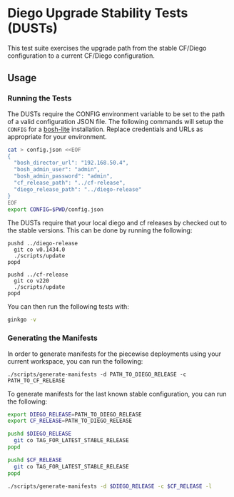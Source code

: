 # Diego Upgrade Stability Tests (DUSTs)

This test suite exercises the upgrade path from the stable CF/Diego configuration to a current CF/Diego configuration.

## Usage

### Running the Tests

The DUSTs require the CONFIG environment variable to be set to the path of a valid configuration JSON file.
The following commands will setup the `CONFIG` for a [bosh-lite](https://github.com/cloudfoundry/bosh-lite) installation.
Replace credentials and URLs as appropriate for your environment.

```bash
cat > config.json <<EOF
{
  "bosh_director_url": "192.168.50.4",
  "bosh_admin_user": "admin",
  "bosh_admin_password": "admin",
  "cf_release_path": "../cf-release",
  "diego_release_path": "../diego-release"
}
EOF
export CONFIG=$PWD/config.json
```

The DUSTs require that your local diego and cf releases by checked out to the stable versions.
This can be done by running the following:

```
pushd ../diego-release
  git co v0.1434.0
  ./scripts/update
popd

pushd ../cf-release
  git co v220
  ./scripts/update
popd
```

You can then run the following tests with:

```bash
ginkgo -v
```

### Generating the Manifests

In order to generate manifests for the piecewise deployments using your current workspace, you can run the following:

    ./scripts/generate-manifests -d PATH_TO_DIEGO_RELEASE -c PATH_TO_CF_RELEASE

To generate manifests for the last known stable configuration, you can run the following:

```bash
export DIEGO_RELEASE=PATH_TO_DIEGO_RELEASE
export CF_RELEASE=PATH_TO_DIEGO_RELEASE

pushd $DIEGO_RELEASE
  git co TAG_FOR_LATEST_STABLE_RELEASE
popd

pushd $CF_RELEASE
  git co TAG_FOR_LATEST_STABLE_RELEASE
popd

./scripts/generate-manifests -d $DIEGO_RELEASE -c $CF_RELEASE -l
```


